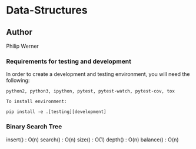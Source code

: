 # Data-Structures



## Author

Philip Werner 

### Requirements for testing and development

In order to create a development and testing environment, you will need the following:

```
python2, python3, ipython, pytest, pytest-watch, pytest-cov, tox
```

```
To install environment:

pip install -e .[testing][development]
```


### Binary Search Tree

insert() : O(n)
search() : O(n)
size() : O(1)
depth() : O(n)
balance() : O(n)